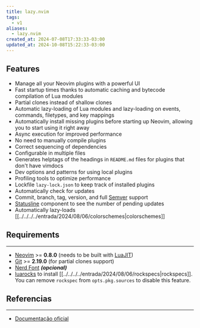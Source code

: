 ```yaml
---
title: lazy.nvim
tags:
  - v1
aliases:
  - lazy.nvim
created_at: 2024-07-08T17:33:33-03:00
updated_at: 2024-10-08T15:22:33-03:00
---
```

## Features

- Manage all your Neovim plugins with a powerful UI
- Fast startup times thanks to automatic caching and bytecode compilation of Lua modules
- Partial clones instead of shallow clones
- Automatic lazy-loading of Lua modules and lazy-loading on events, commands, filetypes, and key mappings
- Automatically install missing plugins before starting up Neovim, allowing you to start using it right away
- Async execution for improved performance
- No need to manually compile plugins
- Correct sequencing of dependencies
- Configurable in multiple files
- Generates helptags of the headings in `README.md` files for plugins that don't have vimdocs
- Dev options and patterns for using local plugins
- Profiling tools to optimize performance
- Lockfile `lazy-lock.json` to keep track of installed plugins
- Automatically check for updates
- Commit, branch, tag, version, and full [Semver](https://devhints.io/semver) support
- [Statusline](../../../../entrada/2024/08/06/Statusline.md) component to see the number of pending updates
- Automatically lazy-loads [[../../../../entrada/2024/08/06/colorschemes|colorschemes]]

## Requirements
---
- [Neovim](../../../../entrada/2024/07/08/Neovim.md) >= **0.8.0** (needs to be built with [LuaJIT](../../../../entrada/2024/07/08/LuaJIT.md))
- [Git](../../../../entrada/2024/07/08/Git.md) >= **2.19.0** (for partial clones support)
-  [Nerd Font](../../../../entrada/2024/07/08/Fonte_Nerd_Font.md) **_(opcional)_**
- [luarocks](../../../../entrada/2024/07/08/luarocks.md) to install [[../../../../entrada/2024/08/06/rockspecs|rockspecs]].
  You can remove `rockspec` from `opts.pkg.sources` to disable this feature.

## Referencias
---
- [Documentação oficial](https://lazy.folke.io/)